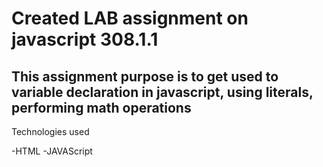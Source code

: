 # Created LAB assignment on javascript 308.1.1
## This assignment purpose is to get used to variable declaration in javascript, using literals, performing math operations


Technologies used

-HTML
-JAVAScript
